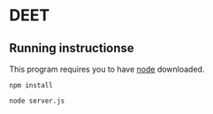 # DEET

## Running instructionse

This program requires you to have [node](https://nodejs.org/en/download/package-manager) downloaded.

```npm install```

```node server.js```